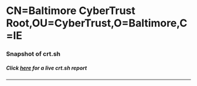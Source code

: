 # CN=Baltimore CyberTrust Root,OU=CyberTrust,O=Baltimore,C=IE
### Snapshot of crt.sh
##### Click [here](https://crt.sh/?q=Serial_05F6F646CF0DEB6D2851C016B38D6F8C) for a live crt.sh report

---
